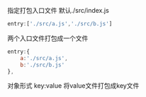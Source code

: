 指定打包入口文件  默认./src/index.js

```js
entry:['./src/a.js','./src/b.js']
```
两个入口文件打包成一个文件

```js
entry:{
    a:'./src/a.js',
    b:'./src/b.js'
},
```
对象形式 key:value 将value文件打包成key文件